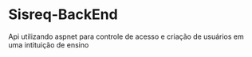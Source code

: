 # Sisreq-BackEnd

Api utilizando aspnet para controle de acesso e criação de usuários em uma intituição de ensino